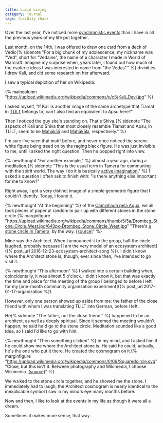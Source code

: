 ```yaml
---
title: Lucid Living
category: journal
tags: lucidity chaos
---
```


Over the last year, I've noticed more [synchronistic events](https://en.wikipedia.org/wiki/Synchronicity) than I have in all the previous years of my life put together.

Last month, on the 14th, I was offered to draw one card from a deck of Vedic{% sidenote "For a big chunk of my adolescence, my nickname was \"Ved\", short for \"Vedaine\", the name of a character I made in World of Warcraft. Imagine my surprise when, years later, I found out how much of the esoteric ideas I was interested in came from \"the Vedas\"." %} divinities. I drew Kali, and did some research on her afterward.

I saw a typical depiction of her on Wikipedia:

{% maincolumn "https://upload.wikimedia.org/wikipedia/commons/c/c5/Kali_Devi.jpg" %}

I asked myself, "If Kali is another image of the same archetype that Tiamat in [TLILT](/tlilt) belongs to, can I also find an equivalent to Apsu here?"

Then I noticed the guy she's standing on. That's Shiva.{% sidenote "The aspects of Kali and Shiva that most closely resemble Tiamat and Apsu, in TLILT, seem to be [Mahākālī](https://en.wikipedia.org/wiki/Mahakali) and [Mahākāla](https://en.wikipedia.org/wiki/Mah%C4%81k%C4%81la), respectively." %}

I'm sure I've seen that motif before, and never once noticed the serene white figure being tread on by the raging black figure. He was just invisible to me, until I asked the right question. Then he popped right into view.

{% newthought "For another example," %} almost a year ago, during a meditation,{% sidenote "This is the usual term in Tamera for communing with the spirit world. The way I do it is basically [active imagination](https://en.wikipedia.org/wiki/Active_imagination)." %} I asked a question I often ask to finish with: "Is there anything else important for me to know?"

Right away, I got a very distinct image of a simple geometric figure that I couldn't identify. Today, I found it.

{% newthought "At the beginning" %} of the [Caminhada pela Agua](https://youtu.be/YfV_BzZ9K70), we all took pieces of paper at random to pair up with different stones in the stone circle.{% marginfigure "https://upload.wikimedia.org/wikipedia/commons/thumb/5/5a/Drombeg_Stone_Circle_West.jpg/640px-Drombeg_Stone_Circle_West.jpg" "There's [a stone circle in Tamera](https://www.tamera.org/project-groups/feminine-peace-wisdom/stone-circle/), by the way. [(source)](https://commons.wikimedia.org/wiki/File:Drombeg_Stone_Circle_West.jpg)" %}

Mine was the Architect. When I announced it to the group, half the circle laughed, probably because [I am the very model of an ecosystem architect]({% post_url 2016-12-23-ecosystem-architect-song %}). I didn't know where the Architect stone is, though; ever since then, I've intended to go visit it.

{% newthought "This afternoon" %} I walked into a certain building when, coincidentally, it was almost 5 o'clock. I didn't know it, but that was exactly the time and place for the meeting of the group I belonged to before I left for my [one-month community organization experiment]({% post_url 2017-01-17-organization %}).

However, only one person showed up aside from me: the father of the close friend with whom I was translating TLILT into German, before I left.

He{% sidenote "The father, not the close friend." %} happened to be an architect, as well as deeply spiritual. Since it seemed the meeting wouldn't happen, he said he'd go to the stone circle. Meditation sounded like a good idea, so I said I'd like to go with him.

{% newthought "Then something clicked" %} in my mind, and I asked him if he could show me where the Architect stone is. He said he could; actually, he's the one who put it there. He created the cosmogram on it.{% marginfigure "https://upload.wikimedia.org/wikipedia/commons/0/09/Squaredcircle.svg" "Close, but this isn't it. Between photography and Wikimedia, I choose Wikimedia. [(source)](https://commons.wikimedia.org/wiki/File:Squaredcircle.svg)" %}

We walked to the stone circle together, and he showed me the stone. I immediately had to laugh; the Architect cosmogram is nearly identical to the inexplicable symbol I saw in my mind's eye many months before.

Now and then, I like to look at the events in my life as though it were all a dream.

Sometimes it makes more sense, that way.
